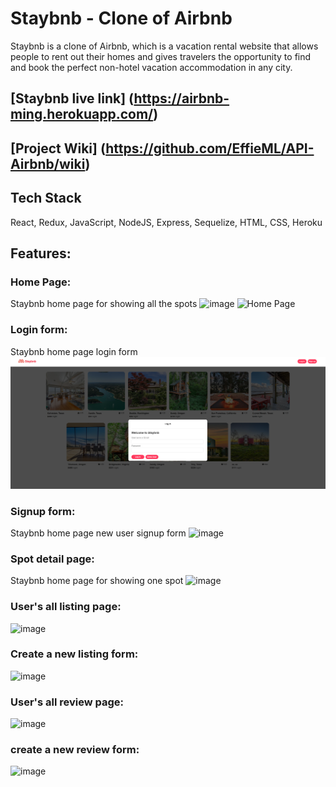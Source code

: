 # Staybnb - Clone of Airbnb 

Staybnb is a clone of Airbnb, which is a vacation rental website that allows people to rent out their homes and gives travelers the opportunity to find and book the perfect non-hotel vacation accommodation in any city. 

## [Staybnb live link] (https://airbnb-ming.herokuapp.com/)

## [Project Wiki] (https://github.com/EffieML/API-Airbnb/wiki)

## Tech Stack
React, Redux, JavaScript, NodeJS, Express, Sequelize, HTML, CSS, Heroku 

## Features:

### Home Page: 
Staybnb home page for showing all the spots
![image](frontend/public/img/Home-Page.PNG)
<img width="820" alt="Home Page" src="https://github.com/EffieML/API-Airbnb/blob/main/frontend/public/img/Home-Page.PNG">


### Login form: 
Staybnb home page login form
<img width="820" alt="Login form" src="https://github.com/EffieML/API-Airbnb/blob/main/frontend/public/img/login.PNG">

### Signup form: 
Staybnb home page new user signup form
![image](frontend/public/css/signup.PNG)

### Spot detail page: 
Staybnb home page for showing one spot
![image](frontend/public/css/one-spot.PNG)

### User's all listing page: 
![image](frontend/public/css/manage-listing.PNG)

### Create a new listing form: 
![image](frontend/public/css/create-a-spot.PNG)

### User's all review page: 
![image](frontend/public/css/manage-review.PNG)

### create a new review form: 
![image](frontend/public/css/create-a-review.PNG)
